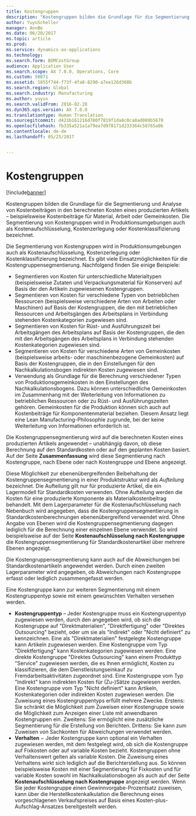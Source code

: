 ```yaml
---
title: Kostengruppen
description: "Kostengruppen bilden die Grundlage für die Segmentierung und Analyse von Kostenbeiträgen in den berechneten Kosten eines produzierten Artikels – beispielsweise Kostenbeiträge für Material, Arbeit oder Gemeinkosten. Die Segmentierung von Kostengruppen wird in Produktionsumgebungen auch als Kostenaufschlüsselung, Kostenzerlegung oder Kostenklassifizierung bezeichnet."
author: YuyuScheller
manager: AnnBe
ms.date: 06/20/2017
ms.topic: article
ms.prod: 
ms.service: dynamics-ax-applications
ms.technology: 
ms.search.form: BOMCostGroup
audience: Application User
ms.search.scope: AX 7.0.0, Operations, Core
ms.custom: 50871
ms.assetid: 1855f744-f73f-4fa8-8290-a7ee126d368b
ms.search.region: Global
ms.search.industry: Manufacturing
ms.author: yuyus
ms.search.validFrom: 2016-02-28
ms.dyn365.ops.version: AX 7.0.0
ms.translationtype: Human Translation
ms.sourcegitcommit: d421b161216d700f7819f1da8c0ca8ad089b5670
ms.openlocfilehash: fb335a521a1a79ea7d978171d233364c58765a0b
ms.contentlocale: de-de
ms.lasthandoff: 05/25/2017


---
```


# <a name="cost-groups"></a>Kostengruppen

[!include[banner](../includes/banner.md)]


Kostengruppen bilden die Grundlage für die Segmentierung und Analyse von Kostenbeiträgen in den berechneten Kosten eines produzierten Artikels – beispielsweise Kostenbeiträge für Material, Arbeit oder Gemeinkosten. Die Segmentierung von Kostengruppen wird in Produktionsumgebungen auch als Kostenaufschlüsselung, Kostenzerlegung oder Kostenklassifizierung bezeichnet. 

Die Segmentierung von Kostengruppen wird in Produktionsumgebungen auch als Kostenaufschlüsselung, Kostenzerlegung oder Kostenklassifizierung bezeichnet. Es gibt viele Einsatzmöglichkeiten für die Kostengruppensegmentierung. Nachfolgend finden Sie einige Beispiele:

-   Segmentieren von Kosten für unterschiedliche Materialtypen (beispielsweise Zutaten und Verpackungsmaterial für Konserven) auf Basis der den Artikeln zugewiesenen Kostengruppen.
-   Segmentieren von Kosten für verschiedene Typen von betrieblichen Ressourcen (beispielsweise verschiedene Arten von Arbeiten oder Maschinen) auf Basis der Kostengruppen, die den mit betrieblichen Ressourcen und Arbeitsgängen des Arbeitsplans in Verbindung stehenden Kostenkategorien zugewiesen sind.
-   Segmentieren von Kosten für Rüst- und Ausführungszeit bei Arbeitsgängen des Arbeitsplans auf Basis der Kostengruppen, die den mit den Arbeitsgängen des Arbeitsplans in Verbindung stehenden Kostenkategorien zugewiesen sind.
-   Segmentieren von Kosten für verschiedene Arten von Gemeinkosten (beispielsweise arbeits- oder maschinenbezogene Gemeinkosten) auf Basis der Kostengruppen, die in den Einstellungen für den Nachkalkulationsbogen indirekten Kosten zugewiesen sind.
-   Verwendung als Grundlage für die Berechnung verschiedener Typen von Produktionsgemeinkosten in den Einstellungen des Nachkalkulationsbogens. Dazu können unterschiedliche Gemeinkosten im Zusammenhang mit der Weiterleitung von Informationen zu betrieblichen Ressourcen oder zu Rüst- und Ausführungszeiten gehören. Gemeinkosten für die Produktion können sich auch auf Kostenbeiträge für Komponentenmaterial beziehen. Diesem Ansatz liegt eine Lean Manufacturing-Philosophie zugrunde, bei der keine Weiterleitung von Informationen erforderlich ist.

Die Kostengruppensegmentierung wird auf die berechneten Kosten eines produzierten Artikels angewendet – unabhängig davon, ob diese Berechnung auf den Standardkosten oder auf den geplanten Kosten basiert. Auf der Seite **Zusammenfassung** wird diese Segmentierung nach Kostengruppe, nach Ebene oder nach Kostengruppe und Ebene angezeigt. 

Diese Möglichkeit zur ebenenübergreifenden Beibehaltung der Kostengruppensegmentierung in einer Produktstruktur wird als *Aufteilung* bezeichnet. Die Aufteilung gilt nur für produzierte Artikel, die ein Lagermodell für Standardkosten verwenden. Ohne Aufteilung werden die Kosten für eine produzierte Komponente als Materialkostenbeitrag behandelt. Mit dem Lagerparameter für die Kostenaufschlüsselung nach Nebenbuch wird angegeben, dass die Kostengruppensegmentierung in Standardkostenberechnungen ebenenübergreifend verwendet wird. Ohne Angabe von Ebenen wird die Kostengruppensegmentierung dagegen lediglich für die Berechnung einer einzelnen Ebene verwendet. So wird beispielsweise auf der Seite **Kostenaufschlüsselung nach Kostengruppe** die Kostengruppensegmentierung für Standardkostenartikel über mehrere Ebenen angezeigt. 

Die Kostengruppensegmentierung kann auch auf die Abweichungen bei Standardkostenartikeln angewendet werden. Durch einen zweiten Lagerparameter wird angegeben, ob Abweichungen nach Kostengruppe erfasst oder lediglich zusammengefasst werden. 

Eine Kostengruppe kann zur weiteren Segmentierung mit einem Kostengruppentyp sowie mit einem gewünschten Verhalten versehen werden.

-   **Kostengruppentyp** – Jeder Kostengruppe muss ein Kostengruppentyp zugewiesen werden, durch den angegeben wird, ob sich die Kostengruppe auf "Direktmaterialien", "Direktfertigung" oder "Direktes Outsourcing" bezieht, oder um sie als "Indirekt" oder "Nicht definiert" zu kennzeichnen. Eine als "Direktmaterialien" festgelegte Kostengruppe kann Artikeln zugewiesen werden. Eine Kostengruppe vom Typ "Direktfertigung" kann Kostenkategorien zugewiesen werden. Eine direkte Kostengruppe "Direktes Outsourcing" kann einem Produkttyp "Service" zugewiesen werden, die es Ihnen ermöglicht, Kosten zu klassifizieren, die dem Dienstleistungseinkauf zu Fremdarbeitsaktivitäten zugeordnet sind. Eine Kostengruppe vom Typ "Indirekt" kann indirekten Kosten für (Zu-)Sätze zugewiesen werden. Eine Kostengruppe vom Typ "Nicht definiert" kann Artikeln, Kostenkategorien oder indirekten Kosten zugewiesen werden. Die Zuweisung eines Kostengruppentyps erfüllt mehrere Zwecke. Erstens: Sie schränkt die Möglichkeit zum Zuweisen einer Kostengruppe sowie die Möglichkeit zum Anzeigen einer Liste mit anwendbaren Kostengruppen ein. Zweitens: Sie ermöglicht eine zusätzliche Segmentierung für die Erstellung von Berichten. Drittens: Sie kann zum Zuweisen von Sachkonten für Abweichungen verwendet werden.
-   **Verhalten** − Jeder Kostengruppe kann optional ein Verhalten zugewiesen werden, mit dem festgelegt wird, ob sich die Kostengruppe auf Fixkosten oder auf variable Kosten bezieht. Kostengruppen ohne Verhaltenswert gelten als variable Kosten. Die Zuweisung eines Verhaltens wirkt sich lediglich auf die Berichterstellung aus. So können beispielsweise Kosten mit einer Segmentierung für Fixkosten und für variable Kosten sowohl im Nachkalkulationsbogen als auch auf der Seite **Kostenaufschlüsselung nach Kostengruppe** angezeigt werden. Wenn Sie jeder Kostengruppe einen Gewinnvorgabe-Prozentsatz zuweisen, kann über die Herstellkostenkalkulation die Berechnung eines vorgeschlagenen Verkaufspreises auf Basis eines Kosten-plus-Aufschlag-Ansatzes bereitgestellt werden.





